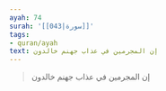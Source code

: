 ```yaml
---
ayah: 74
surah: '[[043|سورة]]'
tags:
- quran/ayah
text: إن المجرمين في عذاب جهنم خالدون
---
```

> إن المجرمين في عذاب جهنم خالدون
